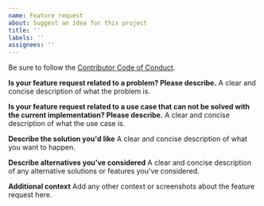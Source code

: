```yaml
---
name: Feature request
about: Suggest an idea for this project
title: ''
labels: ''
assignees: ''
---
```


Be sure to follow the [Contributor Code of Conduct](https://github.com/artberri/express-http-context2/blob/main/CODE_OF_CONDUCT.md).

**Is your feature request related to a problem? Please describe.**
A clear and concise description of what the problem is.

**Is your feature request related to a use case that can not be solved with the current implementation? Please describe.**
A clear and concise description of what the use case is.

**Describe the solution you'd like**
A clear and concise description of what you want to happen.

**Describe alternatives you've considered**
A clear and concise description of any alternative solutions or features you've considered.

**Additional context**
Add any other context or screenshots about the feature request here.
